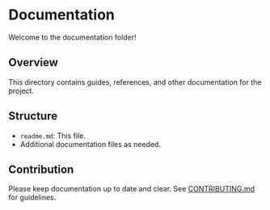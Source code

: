 # Documentation

Welcome to the documentation folder!

## Overview
This directory contains guides, references, and other documentation for the project.

## Structure
- `readme.md`: This file.
- Additional documentation files as needed.

## Contribution
Please keep documentation up to date and clear. See [CONTRIBUTING.md](../CONTRIBUTING.md) for guidelines.

